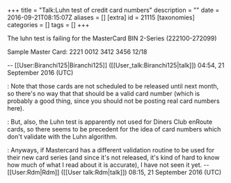 +++
title = "Talk:Luhn test of credit card numbers"
description = ""
date = 2016-09-21T08:15:07Z
aliases = []
[extra]
id = 21115
[taxonomies]
categories = []
tags = []
+++

The luhn test is failing for the MasterCard BIN 2-Series (222100-272099) 

Sample Master Card:
 2221 0012 3412 3456
 12/18

-- [[User:Biranchi125|Biranchi125]] ([[User_talk:Biranchi125|talk]]) 04:54, 21 September 2016 (UTC)

: Note that those cards are not scheduled to be released until next month, so there's no way that that should be a valid card number (which is probably a good thing, since you should not be posting real card numbers here).

: But, also, the Luhn test is apparently not used for Diners Club enRoute cards, so there seems to be precedent for the idea of card numbers which don't validate with the Luhn algorithm.

: Anyways, if Mastercard has a different validation routine to be used for their new card series (and since it's not released, it's kind of hard to know how much of what I read about it is accurate), I have not seen it yet. --[[User:Rdm|Rdm]] ([[User talk:Rdm|talk]]) 08:15, 21 September 2016 (UTC)
